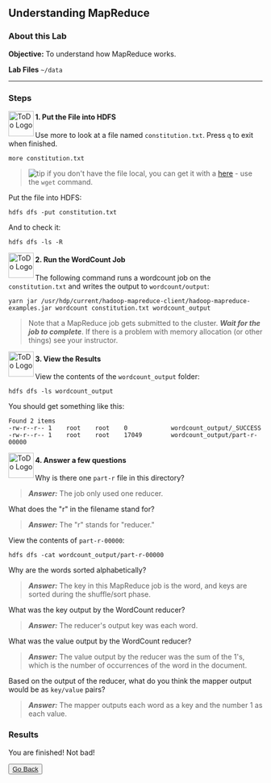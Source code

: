 ## Understanding MapReduce

### About this Lab

**Objective:** To understand how MapReduce works.

**Lab Files** `~/data`

---

### Steps

<img src="https://user-images.githubusercontent.com/558905/40613898-7a6c70d6-624e-11e8-9178-7bde851ac7bd.png" align="left" width="50" height="50" title="ToDo Logo" />
<h4>1. Put the File into HDFS</h4>

Use more to look at a file named `constitution.txt`. Press `q` to exit when finished.

```
more constitution.txt
```


> ![tip](https://user-images.githubusercontent.com/558905/40528496-37bfadac-5fbf-11e8-8b5a-8bea2634f284.png) if you don't have the file local, you can get it with a [here](http://www.usconstitution.net/const.txt) - use the `wget` command.

Put the file into HDFS:

```
hdfs dfs -put constitution.txt
```

And to check it:

```
hdfs dfs -ls -R
```

<!--STEP-->

<img src="https://user-images.githubusercontent.com/558905/40613898-7a6c70d6-624e-11e8-9178-7bde851ac7bd.png" align="left" width="50" height="50" title="ToDo Logo" />
<h4>2. Run the WordCount Job</h4>

The following command runs a wordcount job on the `constitution.txt` and writes the output to `wordcount/output`:

```
yarn jar /usr/hdp/current/hadoop-mapreduce-client/hadoop-mapreduce-examples.jar wordcount constitution.txt wordcount_output
```

> Note  that a MapReduce job gets submitted to the cluster. ***Wait for the job to complete***. If there is a problem with memory allocation (or other things) see your instructor.
    

<!--STEP-->

<img src="https://user-images.githubusercontent.com/558905/40613898-7a6c70d6-624e-11e8-9178-7bde851ac7bd.png" align="left" width="50" height="50" title="ToDo Logo" />
<h4>3. View the Results</h4>

View the contents of the `wordcount_output` folder:

```
hdfs dfs -ls wordcount_output
```

You should get something like this:

```
Found 2 items
-rw-r--r-- 1    root    root    0            wordcount_output/_SUCCESS 
-rw-r--r-- 1    root    root    17049        wordcount_output/part-r-00000
```

<img src="https://user-images.githubusercontent.com/558905/40613898-7a6c70d6-624e-11e8-9178-7bde851ac7bd.png" align="left" width="50" height="50" title="ToDo Logo" />
<h4>4. Answer a few questions</h4>

Why is there one `part-r` file in this directory?

> ***Answer:*** The job only used one reducer.

What does the "r" in the filename stand for?

> ***Answer:*** The "r" stands for "reducer."

View the contents of `part-r-00000`:

```
hdfs dfs -cat wordcount_output/part-r-00000
```

Why are the words sorted alphabetically?

> ***Answer:*** The key in this MapReduce job is the word, and keys are sorted during the shuffle/sort phase.

What was the key output by the WordCount reducer?

> ***Answer:*** The reducer's output key was each word.

What was the value output by the WordCount reducer?

> ***Answer:*** The value output by the reducer was the sum of the 1's, which is the number of occurrences of the word in the document.

Based on the output of the reducer, what do you think the mapper output would be as `key/value` pairs?
    
> ***Answer:*** The mapper outputs each word as a key and the number 1 as each value.

### Results

You are finished! Not bad!

<button type="button"><a href="https://virtuant.github.io/hadoop-overview-spark-hwx/">Go Back</a></button>
<br>
<br>
